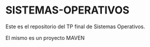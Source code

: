 # SISTEMAS-OPERATIVOS

Este es el repositorio del TP final de Sistemas Operativos.

El mismo es un proyecto MAVEN

